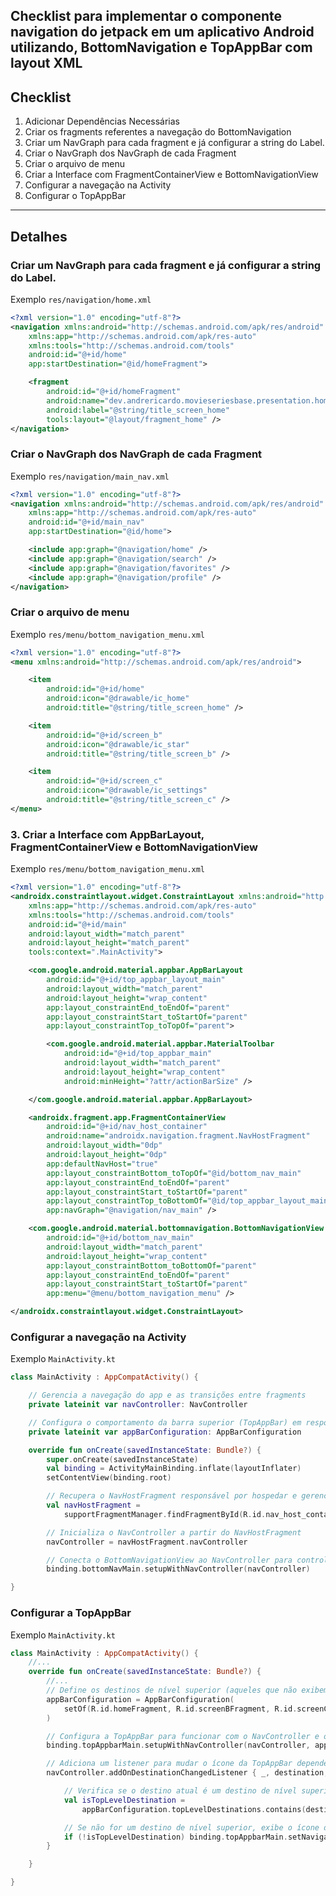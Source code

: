 ## Checklist para implementar o componente navigation do jetpack em um aplicativo Android utilizando, BottomNavigation e TopAppBar com layout XML

## Checklist

1. Adicionar Dependências Necessárias
2. Criar os fragments referentes a navegação do BottomNavigation
3. Criar um NavGraph para cada fragment e já configurar a string do Label.
4. Criar o NavGraph dos NavGraph de cada Fragment
5. Criar o arquivo de menu
6. Criar a Interface com FragmentContainerView e BottomNavigationView
7. Configurar a navegação na Activity
8. Configurar o TopAppBar
---

## Detalhes
### Criar um NavGraph para cada fragment e já configurar a string do Label.
Exemplo `res/navigation/home.xml`

```xml
<?xml version="1.0" encoding="utf-8"?>
<navigation xmlns:android="http://schemas.android.com/apk/res/android"
    xmlns:app="http://schemas.android.com/apk/res-auto"
    xmlns:tools="http://schemas.android.com/tools"
    android:id="@+id/home"
    app:startDestination="@id/homeFragment">

    <fragment
        android:id="@+id/homeFragment"
        android:name="dev.andrericardo.movieseriesbase.presentation.home.HomeFragment"
        android:label="@string/title_screen_home"
        tools:layout="@layout/fragment_home" />
</navigation>
```

### Criar o NavGraph dos NavGraph de cada Fragment
Exemplo `res/navigation/main_nav.xml`

```xml
<?xml version="1.0" encoding="utf-8"?>
<navigation xmlns:android="http://schemas.android.com/apk/res/android"
    xmlns:app="http://schemas.android.com/apk/res-auto"
    android:id="@+id/main_nav"
    app:startDestination="@id/home">

    <include app:graph="@navigation/home" />
    <include app:graph="@navigation/search" />
    <include app:graph="@navigation/favorites" />
    <include app:graph="@navigation/profile" />
</navigation>
```


### Criar o arquivo de menu
Exemplo `res/menu/bottom_navigation_menu.xml`

```xml
<?xml version="1.0" encoding="utf-8"?>
<menu xmlns:android="http://schemas.android.com/apk/res/android">

    <item
        android:id="@+id/home"
        android:icon="@drawable/ic_home"
        android:title="@string/title_screen_home" />

    <item
        android:id="@+id/screen_b"
        android:icon="@drawable/ic_star"
        android:title="@string/title_screen_b" />

    <item
        android:id="@+id/screen_c"
        android:icon="@drawable/ic_settings"
        android:title="@string/title_screen_c" />
</menu>
```

### 3. Criar a Interface com AppBarLayout, FragmentContainerView e BottomNavigationView
Exemplo `res/menu/bottom_navigation_menu.xml`

```xml
<?xml version="1.0" encoding="utf-8"?>
<androidx.constraintlayout.widget.ConstraintLayout xmlns:android="http://schemas.android.com/apk/res/android"
    xmlns:app="http://schemas.android.com/apk/res-auto"
    xmlns:tools="http://schemas.android.com/tools"
    android:id="@+id/main"
    android:layout_width="match_parent"
    android:layout_height="match_parent"
    tools:context=".MainActivity">

    <com.google.android.material.appbar.AppBarLayout
        android:id="@+id/top_appbar_layout_main"
        android:layout_width="match_parent"
        android:layout_height="wrap_content"
        app:layout_constraintEnd_toEndOf="parent"
        app:layout_constraintStart_toStartOf="parent"
        app:layout_constraintTop_toTopOf="parent">

        <com.google.android.material.appbar.MaterialToolbar
            android:id="@+id/top_appbar_main"
            android:layout_width="match_parent"
            android:layout_height="wrap_content"
            android:minHeight="?attr/actionBarSize" />

    </com.google.android.material.appbar.AppBarLayout>

    <androidx.fragment.app.FragmentContainerView
        android:id="@+id/nav_host_container"
        android:name="androidx.navigation.fragment.NavHostFragment"
        android:layout_width="0dp"
        android:layout_height="0dp"
        app:defaultNavHost="true"
        app:layout_constraintBottom_toTopOf="@id/bottom_nav_main"
        app:layout_constraintEnd_toEndOf="parent"
        app:layout_constraintStart_toStartOf="parent"
        app:layout_constraintTop_toBottomOf="@id/top_appbar_layout_main"
        app:navGraph="@navigation/nav_main" />

    <com.google.android.material.bottomnavigation.BottomNavigationView
        android:id="@+id/bottom_nav_main"
        android:layout_width="match_parent"
        android:layout_height="wrap_content"
        app:layout_constraintBottom_toBottomOf="parent"
        app:layout_constraintEnd_toEndOf="parent"
        app:layout_constraintStart_toStartOf="parent"
        app:menu="@menu/bottom_navigation_menu" />

</androidx.constraintlayout.widget.ConstraintLayout>
```


### Configurar a navegação na Activity
Exemplo `MainActivity.kt`

```kt
class MainActivity : AppCompatActivity() {

    // Gerencia a navegação do app e as transições entre fragments
    private lateinit var navController: NavController

    // Configura o comportamento da barra superior (TopAppBar) em resposta à navegação
    private lateinit var appBarConfiguration: AppBarConfiguration

    override fun onCreate(savedInstanceState: Bundle?) {
        super.onCreate(savedInstanceState)
        val binding = ActivityMainBinding.inflate(layoutInflater)
        setContentView(binding.root)

        // Recupera o NavHostFragment responsável por hospedar e gerenciar a navegação entre fragments
        val navHostFragment =
            supportFragmentManager.findFragmentById(R.id.nav_host_container) as NavHostFragment

        // Inicializa o NavController a partir do NavHostFragment
        navController = navHostFragment.navController

        // Conecta o BottomNavigationView ao NavController para controlar a navegação entre fragments
        binding.bottomNavMain.setupWithNavController(navController)

}

```

### Configurar a TopAppBar
Exemplo `MainActivity.kt`

```kt
class MainActivity : AppCompatActivity() {
    //...
    override fun onCreate(savedInstanceState: Bundle?) {
        //...
        // Define os destinos de nível superior (aqueles que não exibem o botão de "voltar")
        appBarConfiguration = AppBarConfiguration(
            setOf(R.id.homeFragment, R.id.screenBFragment, R.id.screenCFragment)
        )

        // Configura a TopAppBar para funcionar com o NavController e o AppBarConfiguration
        binding.topAppbarMain.setupWithNavController(navController, appBarConfiguration)

        // Adiciona um listener para mudar o ícone da TopAppBar dependendo do destino atual
        navController.addOnDestinationChangedListener { _, destination, _ ->

            // Verifica se o destino atual é um destino de nível superior
            val isTopLevelDestination =
                appBarConfiguration.topLevelDestinations.contains(destination.id)

            // Se não for um destino de nível superior, exibe o ícone de "voltar"
            if (!isTopLevelDestination) binding.topAppbarMain.setNavigationIcon(R.drawable.ic_arrow_back)
        }

    }

}
```
